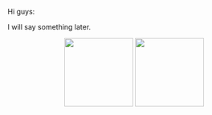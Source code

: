 Hi guys:

I will say something later.


<div align="center">
  <!-- height和width是联动的，你变一个另一个也会变，所以设置一个就行 -->
  <img height="137px" src="https://github-readme-stats.vercel.app/api?username=MatoYing&hide_title=true&hide_border=true&show_icons=true&line_height=21&theme=gruvbox" />
  
  <img height="137px" src="https://github-readme-stats.vercel.app/api/top-langs/?username=MatoYing&hide_title=true&hide_border=true&layout=compact&langs_count=6&theme=gruvbox" />
</div>
